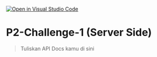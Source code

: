 [![Open in Visual Studio Code](https://classroom.github.com/assets/open-in-vscode-718a45dd9cf7e7f842a935f5ebbe5719a5e09af4491e668f4dbf3b35d5cca122.svg)](https://classroom.github.com/online_ide?assignment_repo_id=12632253&assignment_repo_type=AssignmentRepo)
# P2-Challenge-1 (Server Side)

> Tuliskan API Docs kamu di sini
